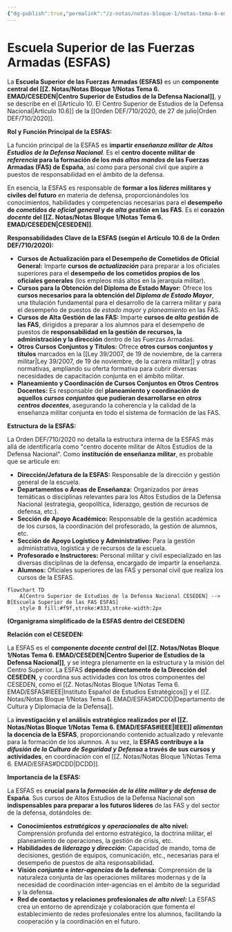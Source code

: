 ```yaml
---
{"dg-publish":true,"permalink":"/z-notas/notas-bloque-1/notas-tema-6-emad/esfas/"}
---
```


# Escuela Superior de las Fuerzas Armadas (ESFAS)

La **Escuela Superior de las Fuerzas Armadas (ESFAS)** es un **componente central del [[Z. Notas/Notas Bloque 1/Notas Tema 6. EMAD/CESEDEN\|Centro Superior de Estudios de la Defensa Nacional]]**,  y se describe en el [[Artículo 10. El Centro Superior de Estudios de la Defensa Nacional\|Artículo 10.6]] de la [[Orden DEF/710/2020, de 27 de julio\|Orden DEF/710/2020]].

**Rol y Función Principal de la ESFAS:**

La función principal de la ESFAS es **impartir *enseñanza militar de Altos Estudios de la Defensa Nacional***.  Es el **centro docente militar de *referencia* para la formación de los *más altos mandos* de las Fuerzas Armadas (FAS) de España**,  así como para personal civil que aspire a puestos de responsabilidad en el ámbito de la defensa.

En esencia, la ESFAS es responsable de **formar a los *líderes* militares y civiles del futuro** en materia de defensa,  proporcionándoles los conocimientos, habilidades y competencias necesarias para el **desempeño de *cometidos de oficial general* y de *alta gestión* en las FAS**.  Es el **corazón *docente* del [[Z. Notas/Notas Bloque 1/Notas Tema 6. EMAD/CESEDEN\|CESEDEN]]**.

**Responsabilidades Clave de la ESFAS (según el Artículo 10.6 de la Orden DEF/710/2020):**

*   **Cursos de Actualización para el Desempeño de Cometidos de Oficial General:**  Imparte **cursos de *actualización*** para preparar a los oficiales superiores para el **desempeño de los cometidos propios de los oficiales generales** (los empleos más altos en la jerarquía militar).
*   **Cursos para la Obtención del Diploma de Estado Mayor:**  Ofrece los **cursos necesarios para la obtención del *Diploma de Estado Mayor***,  una titulación fundamental para el desarrollo de la carrera militar y para el desempeño de puestos de *estado mayor* y *planeamiento* en las FAS.
*   **Cursos de Alta Gestión de las FAS:**  Imparte **cursos de *alta gestión* de las FAS**,  dirigidos a preparar a los alumnos para el desempeño de puestos de **responsabilidad en la gestión de recursos, la administración y la dirección** dentro de las Fuerzas Armadas.
*   **Otros Cursos Conjuntos y Títulos:**  Ofrece **otros cursos conjuntos y títulos** marcados en la [[Ley 39/2007, de 19 de noviembre, de la carrera militar\|Ley 39/2007, de 19 de noviembre, de la carrera militar]] y otras normativas,  ampliando su oferta formativa para cubrir diversas necesidades de capacitación conjunta en el ámbito militar.
*   **Planeamiento y Coordinación de Cursos Conjuntos en Otros Centros Docentes:**  Es responsable del **planeamiento y coordinación de aquellos *cursos conjuntos* que pudieran desarrollarse en *otros centros docentes***,  asegurando la coherencia y la calidad de la enseñanza militar conjunta en todo el sistema de formación de las FAS.

**Estructura de la ESFAS:**

La Orden DEF/710/2020 no detalla la estructura interna de la ESFAS más allá de identificarla como "centro docente militar de Altos Estudios de la Defensa Nacional".  Como **institución de enseñanza militar**,  es probable que se articule en:

*   **Dirección/Jefatura de la ESFAS:**  Responsable de la dirección y gestión general de la escuela.
*   **Departamentos o Áreas de Enseñanza:**  Organizados por áreas temáticas o disciplinas relevantes para los Altos Estudios de la Defensa Nacional (estrategia, geopolítica, liderazgo, gestión de recursos de defensa, etc.).
*   **Sección de Apoyo Académico:**  Responsable de la gestión académica de los cursos, la coordinación del profesorado, la gestión de alumnos, etc.
*   **Sección de Apoyo Logístico y Administrativo:**  Para la gestión administrativa, logística y de recursos de la escuela.
*   **Profesorado e Instructores:**  Personal militar y civil especializado en las diversas disciplinas de la defensa, encargado de impartir la enseñanza.
*   **Alumnos:**  Oficiales superiores de las FAS y personal civil que realiza los cursos de la ESFAS.

```mermaid
flowchart TD
    A[Centro Superior de Estudios de la Defensa Nacional CESEDEN] --> B[Escuela Superior de las FAS ESFAS]
    style B fill:#f9f,stroke:#333,stroke-width:2px
```

**(Organigrama simplificado de la ESFAS dentro del CESEDEN)**

**Relación con el CESEDEN:**

La ESFAS es el **componente *docente central* del [[Z. Notas/Notas Bloque 1/Notas Tema 6. EMAD/CESEDEN\|Centro Superior de Estudios de la Defensa Nacional]]**,  y se integra plenamente en la estructura y la misión del Centro Superior.  La ESFAS **depende directamente de la Dirección del CESEDEN**,  y coordina sus actividades con los otros componentes del CESEDEN,  como el [[Z. Notas/Notas Bloque 1/Notas Tema 6. EMAD/ESFAS#IEEE\|Instituto Español de Estudios Estratégicos]]  y el [[Z. Notas/Notas Bloque 1/Notas Tema 6. EMAD/ESFAS#DCDD\|Departamento de Cultura y Diplomacia de la Defensa]].

La **investigación y el análisis estratégico realizados por el [[Z. Notas/Notas Bloque 1/Notas Tema 6. EMAD/ESFAS#IEEE\|IEEE]] *alimentan* la docencia de la ESFAS**,  proporcionando contenido actualizado y relevante para la formación de los alumnos.  A su vez,  la **ESFAS contribuye a la *difusión de la Cultura de Seguridad y Defensa* a través de sus cursos y actividades**,  en coordinación con el [[Z. Notas/Notas Bloque 1/Notas Tema 6. EMAD/ESFAS#DCDD\|DCDD]].

**Importancia de la ESFAS:**

La ESFAS es **crucial para la *formación de la élite militar y de defensa* de España**.  Sus cursos de Altos Estudios de la Defensa Nacional son **indispensables para preparar a los futuros líderes** de las FAS y del sector de la defensa,  dotándoles de:

*   **Conocimientos *estratégicos* y *operacionales* de alto nivel:**  Comprensión profunda del entorno estratégico, la doctrina militar, el planeamiento de operaciones, la gestión de crisis, etc.
*   **Habilidades de *liderazgo* y *dirección*:**  Capacidad de mando, toma de decisiones, gestión de equipos, comunicación, etc.,  necesarias para el desempeño de puestos de alta responsabilidad.
*   **Visión *conjunta* e *inter-agencias* de la defensa:**  Comprensión de la naturaleza conjunta de las operaciones militares modernas y de la necesidad de coordinación inter-agencias en el ámbito de la seguridad y la defensa.
*   **Red de contactos y relaciones profesionales *de alto nivel*:**  La ESFAS crea un entorno de aprendizaje y colaboración que fomenta el establecimiento de redes profesionales entre los alumnos,  facilitando la cooperación y la coordinación en el futuro.
